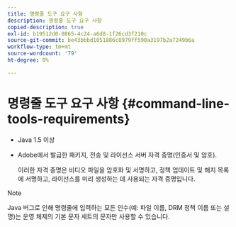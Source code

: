 ```yaml
---
title: 명령줄 도구 요구 사항
description: 명령줄 도구 요구 사항
copied-description: true
exl-id: b19512d0-0865-4c24-a6d8-1f26cd3f210c
source-git-commit: be43bbbd1051886c8979ff590a3197b2a7249b6a
workflow-type: tm+mt
source-wordcount: '79'
ht-degree: 0%

---
```


# 명령줄 도구 요구 사항 {#command-line-tools-requirements}

* Java 1.5 이상
* Adobe에서 발급한 패키지, 전송 및 라이선스 서버 자격 증명(인증서 및 암호).

   이러한 자격 증명은 비디오 파일을 암호화 및 서명하고, 정책 업데이트 및 해지 목록에 서명하고, 라이선스를 미리 생성하는 데 사용되는 자격 증명입니다.

>[!NOTE]
>
>Java 버그로 인해 명령줄에 입력하는 모든 인수(예: 파일 이름, DRM 정책 이름 또는 설명)는 운영 체제의 기본 문자 세트의 문자만 사용할 수 있습니다.
